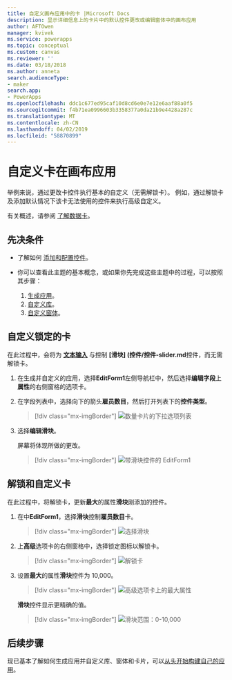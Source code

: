 ```yaml
---
title: 自定义画布应用中的卡 |Microsoft Docs
description: 显示详细信息上的卡片中的默认控件更改或编辑窗体中的画布应用
author: AFTOwen
manager: kvivek
ms.service: powerapps
ms.topic: conceptual
ms.custom: canvas
ms.reviewer: ''
ms.date: 03/18/2018
ms.author: anneta
search.audienceType:
- maker
search.app:
- PowerApps
ms.openlocfilehash: ddc1c677ed95caf10d8cd6e0e7e12e6aaf88a0f5
ms.sourcegitcommit: f4b71ea0996603b3358377a0da21b9e4428a287c
ms.translationtype: MT
ms.contentlocale: zh-CN
ms.lasthandoff: 04/02/2019
ms.locfileid: "58870899"
---
```

# <a name="customize-a-card-in-a-canvas-app"></a>自定义卡在画布应用

举例来说，通过更改卡控件执行基本的自定义（无需解锁卡）。 例如，通过解锁卡及添加默认情况下该卡无法使用的控件来执行高级自定义。

有关概述，请参阅 [了解数据卡](working-with-cards.md)。

## <a name="prerequisites"></a>先决条件

- 了解如何 [添加和配置控件](add-configure-controls.md)。
- 你可以查看此主题的基本概念，或如果你先完成这些主题中的过程，可以按照其步骤：

    1. [生成应用](data-platform-create-app.md)。
    1. [自定义库](customize-layout-sharepoint.md)。
    1. [自定义窗体](customize-forms-sharepoint.md)。

## <a name="customize-a-locked-card"></a>自定义锁定的卡

在此过程中，会将为 **[文本输入](controls/control-text-input.md)** 与控制 **[滑块] (控件/控件-slider.md**控件，而无需解锁卡。

1. 在生成并自定义的应用，选择**EditForm1**左侧导航栏中，然后选择**编辑字段**上**属性**的右侧窗格的选项卡。

1. 在字段列表中，选择向下的箭头**雇员数目**，然后打开列表下的**控件类型**。

    > [!div class="mx-imgBorder"]
    > ![数量卡片的下拉选项列表](./media/customize-card/card-selector.png)

1. 选择**编辑滑块**。

    屏幕将体现所做的更改。

    > [!div class="mx-imgBorder"]
    > ![带滑块控件的 EditForm1](./media/customize-card/add-slider.png)

## <a name="unlock-and-customize-a-card"></a>解锁和自定义卡

在此过程中，将解锁卡，更新**最大**的属性**滑块**刚添加的控件。

1. 在中**EditForm1**，选择**滑块**控制**雇员数目**卡。

    > [!div class="mx-imgBorder"]
    > ![选择滑块](./media/customize-card/select-slider.png)

1. 上**高级**选项卡的右侧窗格中，选择锁定图标以解锁卡。

    > [!div class="mx-imgBorder"]
    > ![解锁卡](./media/customize-card/lock-icon.png)

1. 设置**最大**的属性**滑块**控件为 10,000。

    > [!div class="mx-imgBorder"]
    > ![高级选项卡上的最大属性](./media/customize-card/max-property.png)

    **滑块**控件显示更精确的值。

    > [!div class="mx-imgBorder"]
    > ![滑块范围：0-10,000](./media/customize-card/final-slider.png)

## <a name="next-steps"></a>后续步骤

现已基本了解如何生成应用并自定义库、窗体和卡片，可以[从头开始构建自己的应用](data-platform-create-app-scratch.md)。